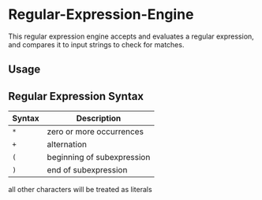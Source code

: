 # Regular-Expression-Engine
This regular expression engine accepts and evaluates a regular expression, and compares it to input strings to check for matches. 
## Usage
## Regular Expression Syntax

| Syntax | Description |
| ------ | ----------- |
| `*` | zero or more occurrences |
| `+` | alternation | 
| `(` | beginning of subexpression |
| `)` | end of subexpression |
all other characters will be treated as literals
